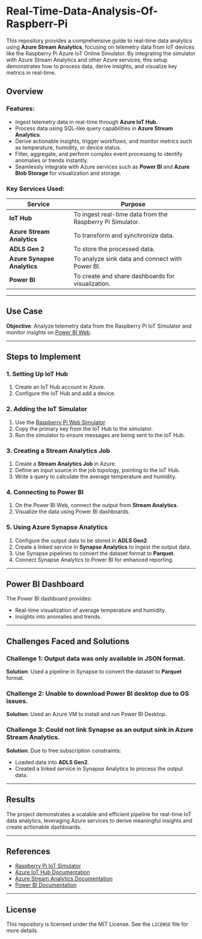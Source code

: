 # Real-Time-Data-Analysis-Of-Raspberr-Pi


This repository provides a comprehensive guide to real-time data analytics using **Azure Stream Analytics**, focusing on telemetry data from IoT devices like the Raspberry Pi Azure IoT Online Simulator. By integrating the simulator with Azure Stream Analytics and other Azure services, this setup demonstrates how to process data, derive insights, and visualize key metrics in real-time.

## Overview

### Features:
- Ingest telemetry data in real-time through **Azure IoT Hub**.
- Process data using SQL-like query capabilities in **Azure Stream Analytics**.
- Derive actionable insights, trigger workflows, and monitor metrics such as temperature, humidity, or device status.
- Filter, aggregate, and perform complex event processing to identify anomalies or trends instantly.
- Seamlessly integrate with Azure services such as **Power BI** and **Azure Blob Storage** for visualization and storage.

### Key Services Used:
| Service                  | Purpose                                                                                  |
|--------------------------|------------------------------------------------------------------------------------------|
| **IoT Hub**              | To ingest real-time data from the Raspberry Pi Simulator.                                |
| **Azure Stream Analytics** | To transform and synchronize data.                                                      |
| **ADLS Gen 2**           | To store the processed data.                                                             |
| **Azure Synapse Analytics** | To analyze sink data and connect with Power BI.                                         |
| **Power BI**             | To create and share dashboards for visualization.                                        |

---

## Use Case

**Objective**: Analyze telemetry data from the Raspberry Pi IoT Simulator and monitor insights on [Power BI Web](https://app.powerbi.com).

---

## Steps to Implement

### 1. Setting Up IoT Hub
1. Create an IoT Hub account in Azure.
2. Configure the IoT Hub and add a device.

### 2. Adding the IoT Simulator
1. Use the [Raspberry Pi Web Simulator](https://azure-samples.github.io/raspberry-pi-web-simulator/).
2. Copy the primary key from the IoT Hub to the simulator.
3. Run the simulator to ensure messages are being sent to the IoT Hub.

### 3. Creating a Stream Analytics Job
1. Create a **Stream Analytics Job** in Azure.
2. Define an input source in the job topology, pointing to the IoT Hub.
3. Write a query to calculate the average temperature and humidity.

### 4. Connecting to Power BI
1. On the Power BI Web, connect the output from **Stream Analytics**.
2. Visualize the data using Power BI dashboards.

### 5. Using Azure Synapse Analytics
1. Configure the output data to be stored in **ADLS Gen2**.
2. Create a linked service in **Synapse Analytics** to ingest the output data.
3. Use Synapse pipelines to convert the dataset format to **Parquet**.
4. Connect Synapse Analytics to Power BI for enhanced reporting.

---

## Power BI Dashboard
The Power BI dashboard provides:
- Real-time visualization of average temperature and humidity.
- Insights into anomalies and trends.

---

## Challenges Faced and Solutions

### Challenge 1: Output data was only available in JSON format.
**Solution**: Used a pipeline in Synapse to convert the dataset to **Parquet** format.

### Challenge 2: Unable to download Power BI desktop due to OS issues.
**Solution**: Used an Azure VM to install and run Power BI Desktop.

### Challenge 3: Could not link Synapse as an output sink in Azure Stream Analytics.
**Solution**: Due to free subscription constraints:
- Loaded data into **ADLS Gen2**.
- Created a linked service in Synapse Analytics to process the output data.

---

## Results
The project demonstrates a scalable and efficient pipeline for real-time IoT data analytics, leveraging Azure services to derive meaningful insights and create actionable dashboards.

---

## References
- [Raspberry Pi IoT Simulator](https://azure-samples.github.io/raspberry-pi-web-simulator/)
- [Azure IoT Hub Documentation](https://learn.microsoft.com/en-us/azure/iot-hub/)
- [Azure Stream Analytics Documentation](https://learn.microsoft.com/en-us/azure/stream-analytics/)
- [Power BI Documentation](https://learn.microsoft.com/en-us/power-bi/)

---

## License
This repository is licensed under the MIT License. See the `LICENSE` file for more details.
